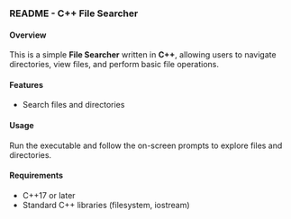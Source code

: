 ### **README - C++ File Searcher**  

#### **Overview**  
This is a simple **File Searcher** written in **C++**, allowing users to navigate directories, view files, and perform basic file operations.  

#### **Features**  
- Search files and directories  

#### **Usage**  
Run the executable and follow the on-screen prompts to explore files and directories.  

#### **Requirements**  
- C++17 or later  
- Standard C++ libraries (filesystem, iostream)  
